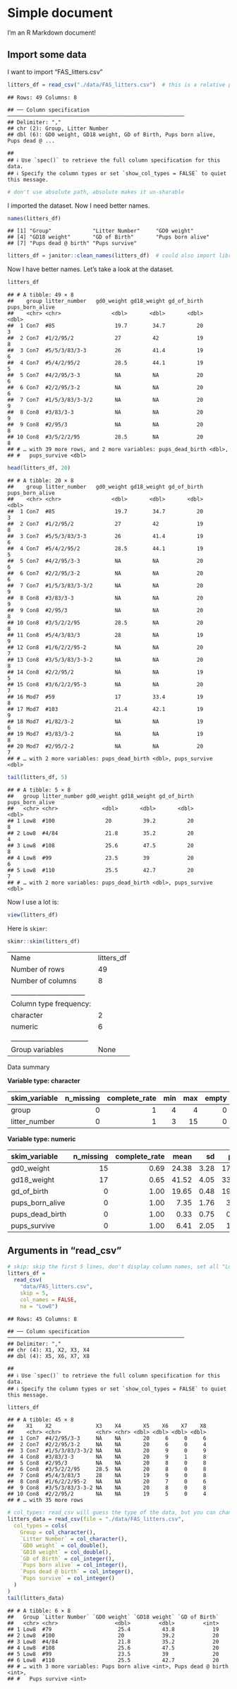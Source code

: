 Simple document
================

I’m an R Markdown document!

## Import some data

I want to import “FAS\_litters.csv”

``` r
litters_df = read_csv("./data/FAS_litters.csv")  # this is a relative path
```

    ## Rows: 49 Columns: 8

    ## ── Column specification ────────────────────────────────────────────────────────
    ## Delimiter: ","
    ## chr (2): Group, Litter Number
    ## dbl (6): GD0 weight, GD18 weight, GD of Birth, Pups born alive, Pups dead @ ...

    ## 
    ## ℹ Use `spec()` to retrieve the full column specification for this data.
    ## ℹ Specify the column types or set `show_col_types = FALSE` to quiet this message.

``` r
# don't use absolute path, absolute makes it un-sharable
```

I imported the dataset. Now I need better names.

``` r
names(litters_df)
```

    ## [1] "Group"             "Litter Number"     "GD0 weight"       
    ## [4] "GD18 weight"       "GD of Birth"       "Pups born alive"  
    ## [7] "Pups dead @ birth" "Pups survive"

``` r
litters_df = janitor::clean_names(litters_df)  # could also import library janitor at the top, but janitor is large
```

Now I have better names. Let’s take a look at the dataset.

``` r
litters_df
```

    ## # A tibble: 49 × 8
    ##    group litter_number   gd0_weight gd18_weight gd_of_birth pups_born_alive
    ##    <chr> <chr>                <dbl>       <dbl>       <dbl>           <dbl>
    ##  1 Con7  #85                   19.7        34.7          20               3
    ##  2 Con7  #1/2/95/2             27          42            19               8
    ##  3 Con7  #5/5/3/83/3-3         26          41.4          19               6
    ##  4 Con7  #5/4/2/95/2           28.5        44.1          19               5
    ##  5 Con7  #4/2/95/3-3           NA          NA            20               6
    ##  6 Con7  #2/2/95/3-2           NA          NA            20               6
    ##  7 Con7  #1/5/3/83/3-3/2       NA          NA            20               9
    ##  8 Con8  #3/83/3-3             NA          NA            20               9
    ##  9 Con8  #2/95/3               NA          NA            20               8
    ## 10 Con8  #3/5/2/2/95           28.5        NA            20               8
    ## # … with 39 more rows, and 2 more variables: pups_dead_birth <dbl>,
    ## #   pups_survive <dbl>

``` r
head(litters_df, 20)
```

    ## # A tibble: 20 × 8
    ##    group litter_number   gd0_weight gd18_weight gd_of_birth pups_born_alive
    ##    <chr> <chr>                <dbl>       <dbl>       <dbl>           <dbl>
    ##  1 Con7  #85                   19.7        34.7          20               3
    ##  2 Con7  #1/2/95/2             27          42            19               8
    ##  3 Con7  #5/5/3/83/3-3         26          41.4          19               6
    ##  4 Con7  #5/4/2/95/2           28.5        44.1          19               5
    ##  5 Con7  #4/2/95/3-3           NA          NA            20               6
    ##  6 Con7  #2/2/95/3-2           NA          NA            20               6
    ##  7 Con7  #1/5/3/83/3-3/2       NA          NA            20               9
    ##  8 Con8  #3/83/3-3             NA          NA            20               9
    ##  9 Con8  #2/95/3               NA          NA            20               8
    ## 10 Con8  #3/5/2/2/95           28.5        NA            20               8
    ## 11 Con8  #5/4/3/83/3           28          NA            19               9
    ## 12 Con8  #1/6/2/2/95-2         NA          NA            20               7
    ## 13 Con8  #3/5/3/83/3-3-2       NA          NA            20               8
    ## 14 Con8  #2/2/95/2             NA          NA            19               5
    ## 15 Con8  #3/6/2/2/95-3         NA          NA            20               7
    ## 16 Mod7  #59                   17          33.4          19               8
    ## 17 Mod7  #103                  21.4        42.1          19               9
    ## 18 Mod7  #1/82/3-2             NA          NA            19               6
    ## 19 Mod7  #3/83/3-2             NA          NA            19               8
    ## 20 Mod7  #2/95/2-2             NA          NA            20               7
    ## # … with 2 more variables: pups_dead_birth <dbl>, pups_survive <dbl>

``` r
tail(litters_df, 5)
```

    ## # A tibble: 5 × 8
    ##   group litter_number gd0_weight gd18_weight gd_of_birth pups_born_alive
    ##   <chr> <chr>              <dbl>       <dbl>       <dbl>           <dbl>
    ## 1 Low8  #100                20          39.2          20               8
    ## 2 Low8  #4/84               21.8        35.2          20               4
    ## 3 Low8  #108                25.6        47.5          20               8
    ## 4 Low8  #99                 23.5        39            20               6
    ## 5 Low8  #110                25.5        42.7          20               7
    ## # … with 2 more variables: pups_dead_birth <dbl>, pups_survive <dbl>

Now I use a lot is:

``` r
view(litters_df)
```

Here is `skimr`:

``` r
skimr::skim(litters_df)
```

|                                                  |             |
|:-------------------------------------------------|:------------|
| Name                                             | litters\_df |
| Number of rows                                   | 49          |
| Number of columns                                | 8           |
| \_\_\_\_\_\_\_\_\_\_\_\_\_\_\_\_\_\_\_\_\_\_\_   |             |
| Column type frequency:                           |             |
| character                                        | 2           |
| numeric                                          | 6           |
| \_\_\_\_\_\_\_\_\_\_\_\_\_\_\_\_\_\_\_\_\_\_\_\_ |             |
| Group variables                                  | None        |

Data summary

**Variable type: character**

| skim\_variable | n\_missing | complete\_rate | min | max | empty | n\_unique | whitespace |
|:---------------|-----------:|---------------:|----:|----:|------:|----------:|-----------:|
| group          |          0 |              1 |   4 |   4 |     0 |         6 |          0 |
| litter\_number |          0 |              1 |   3 |  15 |     0 |        49 |          0 |

**Variable type: numeric**

| skim\_variable    | n\_missing | complete\_rate |  mean |   sd |   p0 |   p25 |   p50 |   p75 | p100 | hist  |
|:------------------|-----------:|---------------:|------:|-----:|-----:|------:|------:|------:|-----:|:------|
| gd0\_weight       |         15 |           0.69 | 24.38 | 3.28 | 17.0 | 22.30 | 24.10 | 26.67 | 33.4 | ▃▇▇▆▁ |
| gd18\_weight      |         17 |           0.65 | 41.52 | 4.05 | 33.4 | 38.88 | 42.25 | 43.80 | 52.7 | ▃▃▇▂▁ |
| gd\_of\_birth     |          0 |           1.00 | 19.65 | 0.48 | 19.0 | 19.00 | 20.00 | 20.00 | 20.0 | ▅▁▁▁▇ |
| pups\_born\_alive |          0 |           1.00 |  7.35 | 1.76 |  3.0 |  6.00 |  8.00 |  8.00 | 11.0 | ▁▃▂▇▁ |
| pups\_dead\_birth |          0 |           1.00 |  0.33 | 0.75 |  0.0 |  0.00 |  0.00 |  0.00 |  4.0 | ▇▂▁▁▁ |
| pups\_survive     |          0 |           1.00 |  6.41 | 2.05 |  1.0 |  5.00 |  7.00 |  8.00 |  9.0 | ▁▃▂▇▇ |

## Arguments in “read\_csv”

``` r
# skip: skip the first 5 lines, don't display column names, set all "Low8" as na
litters_df = 
  read_csv(
    "data/FAS_litters.csv", 
    skip = 5, 
    col_names = FALSE,
    na = "Low8")
```

    ## Rows: 45 Columns: 8

    ## ── Column specification ────────────────────────────────────────────────────────
    ## Delimiter: ","
    ## chr (4): X1, X2, X3, X4
    ## dbl (4): X5, X6, X7, X8

    ## 
    ## ℹ Use `spec()` to retrieve the full column specification for this data.
    ## ℹ Specify the column types or set `show_col_types = FALSE` to quiet this message.

``` r
litters_df
```

    ## # A tibble: 45 × 8
    ##    X1    X2              X3    X4       X5    X6    X7    X8
    ##    <chr> <chr>           <chr> <chr> <dbl> <dbl> <dbl> <dbl>
    ##  1 Con7  #4/2/95/3-3     NA    NA       20     6     0     6
    ##  2 Con7  #2/2/95/3-2     NA    NA       20     6     0     4
    ##  3 Con7  #1/5/3/83/3-3/2 NA    NA       20     9     0     9
    ##  4 Con8  #3/83/3-3       NA    NA       20     9     1     8
    ##  5 Con8  #2/95/3         NA    NA       20     8     0     8
    ##  6 Con8  #3/5/2/2/95     28.5  NA       20     8     0     8
    ##  7 Con8  #5/4/3/83/3     28    NA       19     9     0     8
    ##  8 Con8  #1/6/2/2/95-2   NA    NA       20     7     0     6
    ##  9 Con8  #3/5/3/83/3-3-2 NA    NA       20     8     0     8
    ## 10 Con8  #2/2/95/2       NA    NA       19     5     0     4
    ## # … with 35 more rows

``` r
# col_types: read_csv will guess the type of the data, but you can change it manually
litters_data = read_csv(file = "./data/FAS_litters.csv",
  col_types = cols(
    Group = col_character(),
    `Litter Number` = col_character(),
    `GD0 weight` = col_double(),
    `GD18 weight` = col_double(),
    `GD of Birth` = col_integer(),
    `Pups born alive` = col_integer(),
    `Pups dead @ birth` = col_integer(),
    `Pups survive` = col_integer()
  )
)
tail(litters_data)
```

    ## # A tibble: 6 × 8
    ##   Group `Litter Number` `GD0 weight` `GD18 weight` `GD of Birth`
    ##   <chr> <chr>                  <dbl>         <dbl>         <int>
    ## 1 Low8  #79                     25.4          43.8            19
    ## 2 Low8  #100                    20            39.2            20
    ## 3 Low8  #4/84                   21.8          35.2            20
    ## 4 Low8  #108                    25.6          47.5            20
    ## 5 Low8  #99                     23.5          39              20
    ## 6 Low8  #110                    25.5          42.7            20
    ## # … with 3 more variables: Pups born alive <int>, Pups dead @ birth <int>,
    ## #   Pups survive <int>
